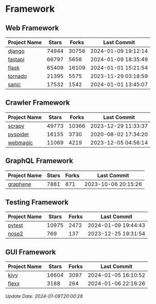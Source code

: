 # Framework

## Web Framework
| Project Name | Stars | Forks | Last Commit |
| ------------ | ----- | ----- | ----------- |
| [django](https://github.com/django/django) | 74944 | 30756 | 2024-01-09 19:12:14 |
| [fastapi](https://github.com/tiangolo/fastapi) | 66797 | 5656 | 2024-01-09 18:35:49 |
| [flask](https://github.com/pallets/flask) | 65409 | 16109 | 2024-01-01 15:21:54 |
| [tornado](https://github.com/tornadoweb/tornado) | 21395 | 5575 | 2023-11-29 03:18:59 |
| [sanic](https://github.com/sanic-org/sanic) | 17532 | 1542 | 2024-01-01 13:45:07 |

## Crawler Framework
| Project Name | Stars | Forks | Last Commit |
| ------------ | ----- | ----- | ----------- |
| [scrapy](https://github.com/scrapy/scrapy) | 49773 | 10366 | 2023-12-29 11:33:37 |
| [pyspider](https://github.com/binux/pyspider) | 16155 | 3730 | 2020-08-02 17:34:20 |
| [webmagic](https://github.com/code4craft/webmagic) | 11069 | 4219 | 2023-12-05 04:56:14 |

## GraphQL Framework
| Project Name | Stars | Forks | Last Commit |
| ------------ | ----- | ----- | ----------- |
| [graphene](https://github.com/graphql-python/graphene) | 7881 | 871 | 2023-10-06 20:15:26 |

## Testing Framework
| Project Name | Stars | Forks | Last Commit |
| ------------ | ----- | ----- | ----------- |
| [pytest](https://github.com/pytest-dev/pytest) | 10975 | 2472 | 2024-01-09 19:44:43 |
| [nose2](https://github.com/nose-devs/nose2) | 769 | 137 | 2023-12-25 19:31:54 |

## GUI Framework
| Project Name | Stars | Forks | Last Commit |
| ------------ | ----- | ----- | ----------- |
| [kivy](https://github.com/kivy/kivy) | 16604 | 3097 | 2024-01-05 16:10:52 |
| [flexx](https://github.com/flexxui/flexx) | 3188 | 264 | 2024-01-06 22:16:26 |

*Update Date: 2024-01-09T20:00:28*